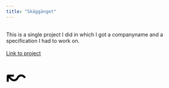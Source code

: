 ```yaml
---
title: "Skäggänget"
---
```


<br>
This is a single project I did in which I got a 
companyname and a specification I had to work on.<br><br>
<a href="http://www.danielhessling.se/skagganget/index.html" target="_blank">Link to project</a>
<br>

<a href="/work" style="color: black; font-size: 4rem; text-decoration: none;">&#8604;</a>

